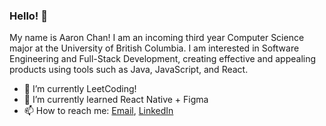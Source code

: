 ### Hello! 👋

My name is Aaron Chan! I am an incoming third year Computer Science major at the University of British Columbia. I am interested in Software Engineering and Full-Stack Development, creating effective and appealing products using tools such as Java, JavaScript, and React.

- 🔧 I’m currently LeetCoding!
- 📖 I’m currently learned React Native + Figma
- 📫 How to reach me: [Email](mailto:chan.aaron73@gmail.com), [LinkedIn](https://www.linkedin.com/in/aaronkaicheechan/)
